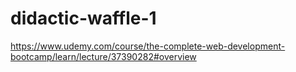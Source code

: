 # didactic-waffle-1
https://www.udemy.com/course/the-complete-web-development-bootcamp/learn/lecture/37390282#overview
